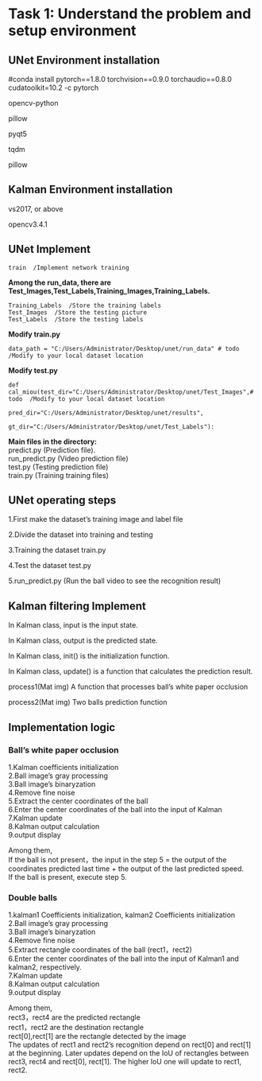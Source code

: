 # Task 1: Understand the problem and setup environment

## UNet Environment installation
#conda install pytorch==1.8.0 torchvision==0.9.0 torchaudio==0.8.0 cudatoolkit=10.2 -c pytorch  

opencv-python  

pillow  

pyqt5  

tqdm  

pillow  

## Kalman Environment installation
vs2017, or above  

opencv3.4.1  

## UNet Implement

```
train  /Implement network training 
```

**Among the run_data, there are Test_Images,Test_Labels,Training_Images,Training_Labels.**  
```Training_Images  /Store the training image  
Training_Labels  /Store the training labels  
Test_Images  /Store the testing picture  
Test_Labels  /Store the testing labels  
```
**Modify train.py**  
```
data_path = "C:/Users/Administrator/Desktop/unet/run_data" # todo  /Modify to your local dataset location  
```

**Modify test.py**  
```
def cal_miou(test_dir="C:/Users/Administrator/Desktop/unet/Test_Images",# todo  /Modify to your local dataset location  
                pred_dir="C:/Users/Administrator/Desktop/unet/results",  
             gt_dir="C:/Users/Administrator/Desktop/unet/Test_Labels"):  
```
             
**Main files in the directory:**  
predict.py (Prediction file).  
run_predict.py (Video prediction file)  
test.py (Testing prediction file)    
train.py (Training training files)    

## UNet operating steps
1.First make the dataset’s training image and label file  

2.Divide the dataset into training and testing  

3.Training the dataset train.py  

4.Test the dataset test.py  

5.run_predict.py (Run the ball video to see the recognition result)



## Kalman filtering Implement

In Kalman class, input is the input state.  

In Kalman class, output is the predicted state.  

In Kalman class, init() is the initialization function.  

In Kalman class, update() is a function that calculates the prediction result.  

process1(Mat img) A function that processes ball’s white paper occlusion  

process2(Mat img) Two balls prediction function  

## Implementation logic

### Ball’s white paper occlusion

1.Kalman coefficients initialization  
2.Ball image’s gray processing  
3.Ball image’s binaryzation  
4.Remove fine noise  
5.Extract the center coordinates of the ball  
6.Enter the center coordinates of the ball into the input of Kalman  
7.Kalman update  
8.Kalman output calculation  
9.output display  

Among them,  
If the ball is not present，the input in the step 5 = the output of the coordinates predicted last time + the output of the last predicted speed.  
If the ball is present, execute step 5.  

### Double balls

1.kalman1 Coefficients initialization, kalman2 Coefficients initialization  
2.Ball image’s gray processing  
3.Ball image’s binaryzation  
4.Remove fine noise  
5.Extract rectangle coordinates of the ball (rect1，rect2)  
6.Enter the center coordinates of the ball into the input of Kalman1 and kalman2, respectively.  
7.Kalman update  
8.Kalman output calculation  
9.output display  

Among them,  
rect3，rect4 are the predicted rectangle  
rect1，rect2 are the destination rectangle  
rect[0],rect[1] are the rectangle detected by the image  
The updates of rect1 and rect2’s recognition depend on rect[0] and rect[1] at the beginning. Later updates depend on the IoU of rectangles between rect3, rect4 and rect[0], rect[1]. The higher loU one will update to rect1, rect2.  


